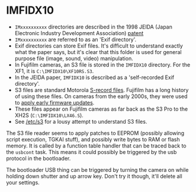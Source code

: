 # IMFIDX10
- `IMxxxxxxxxxx` directories are described in the 1998 JEIDA (Japan Electronic Industry Development Association) [patent](http://www.awm.jp/~yoya/cache/www.clavis.ne.jp/~hre/files/Exifj.pdf)
- `IMxxxxxxxxxx` are referred to as an 'Exif directory'.
- Exif directories can store Exif files. It's difficult to understand exactly what the paper says, but it's clear that this folder
is used for general purpose file (image, sound, video) manipulation.
- In Fujifilm cameras, an S3 file is stored in the `IMFIDX10` directory. For the XF1, it is `C:\IMFIDX10\XF10RS.S3`.
- In the JEIDA paper, `IMFIDX10` is described as a 'self-recorded Exif directory'.
- S3 files are standard Motorola [S-record files](https://en.wikipedia.org/wiki/SREC_(file_format)). Fujifilm has a long history of using these files. On cameras from the early 2000s, they were used to [apply early firmware updates](https://www.dpreview.com/forums/thread/430068).
- These files appear on Fujifilm cameras as far back as the S3 Pro to the XH2S (`C:\IMFIDX10\LX46.S`).
- See [/etc/s3](https://github.com/fujihack/fujihack/tree/master/etc/s3) for a lousy attempt to understand S3 files.

The S3 file reader seems to apply patches to EEPROM (possibly allowing script execution, TGKAI stuff), and possibly write
bytes to RAM or flash memory. It is called by a function table handler that can be traced back to the `usbcont` task. This means
it could possibly be triggered by the usb protocol in the bootloader.

The bootloader USB thing can be triggered by turning the camera on while holding down shutter and up arrow key. Don't try it though, it'll delete all your settings.
